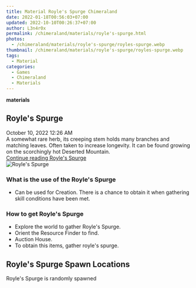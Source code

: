 ```yaml
---
title: Material Royle's Spurge Chimeraland
date: 2022-01-18T00:56:03+07:00
updated: 2022-10-10T00:26:37+07:00
author: L3n4r0x
permalink: /chimeraland/materials/royle's-spurge.html
photos:
  - /chimeraland/materials/royle's-spurge/royles-spurge.webp
thumbnail: /chimeraland/materials/royle's-spurge/royles-spurge.webp
tags:
  - Material
categories:
  - Games
  - Chimeraland
  - Materials
---
```


<section id="bootstrap-wrapper">
  <link
    rel="stylesheet"
    href="https://cdn.statically.io/gh/dimaslanjaka/Web-Manajemen/40ac3225/css/bootstrap-4.5-wrapper.css"
  />
  <div
    class="row g-0 border rounded overflow-hidden flex-md-row mb-4 shadow-sm position-relative bg-light text-dark"
  >
    <div class="col p-4 d-flex flex-column position-static">
      <strong class="d-inline-block mb-2 text-success">materials</strong>
      <h2 class="mb-0">Royle&#x27;s Spurge</h2>
      <div class="mb-1 text-muted">October 10, 2022 12:26 AM</div>
      <div class="mb-2 border p-1">
        A somewhat rare herb, its creeping stem holds many branches and matching
        leaves. Often taken to increase longevity. It can be found growing on
        the scorchingly hot Deserted Mountain.
      </div>
      <a
        href="/chimeraland/materials/royle&#x27;s-spurge.html"
        class="stretched-link d-none"
        >Continue reading Royle&#x27;s Spurge</a
      >
    </div>
    <div class="col-auto d-none d-lg-block">
      <img
        src="/chimeraland/materials/royle&#x27;s-spurge/royles-spurge.webp"
        alt="Royle&#x27;s Spurge"
      />
    </div>
  </div>
  <div class="row bg-light text-dark">
    <div class="col-lg-6 col-12 mb-2">
      <div class="card">
        <div class="card-body">
          <h3 class="card-title">What is the use of the Royle&#x27;s Spurge</h3>
          <div class="card-text">
            <ul>
              <li>
                Can be used for Creation. There is a chance to obtain it when
                gathering skill conditions have been met.
              </li>
            </ul>
          </div>
        </div>
      </div>
    </div>
    <div class="col-lg-6 col-12 mb-2">
      <div class="card">
        <div class="card-body">
          <h3 class="card-title">How to get Royle&#x27;s Spurge</h3>
          <div class="card-text">
            <ul>
              <li>Explore the world to gather Royle&#x27;s Spurge.</li>
              <li>Orient the Resource Finder to find.</li>
              <li>Auction House.</li>
              <li>To obtain this items, gather royle&#x27;s spurge.</li>
            </ul>
          </div>
        </div>
      </div>
    </div>
    <div class="col-12 mb-2">
      <h2>Royle&#x27;s Spurge Spawn Locations</h2>
      <p>Royle&#x27;s Spurge is randomly spawned</p>
    </div>
  </div>
</section>
